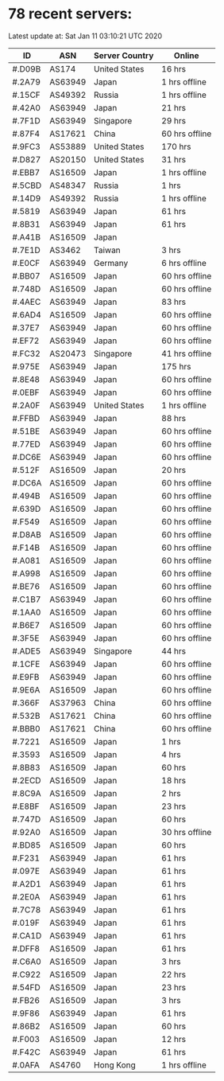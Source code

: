 # 78 recent servers:

Latest update at: Sat Jan 11 03:10:21 UTC 2020

| ID | ASN | Server Country | Online |
| -- | --- | -------------- | ------ |
| #.D09B | AS174 | United States | 16 hrs |
| #.2A79 | AS63949 | Japan | 1 hrs offline |
| #.15CF | AS49392 | Russia | 1 hrs offline |
| #.42A0 | AS63949 | Japan | 21 hrs |
| #.7F1D | AS63949 | Singapore | 29 hrs |
| #.87F4 | AS17621 | China | 60 hrs offline |
| #.9FC3 | AS53889 | United States | 170 hrs |
| #.D827 | AS20150 | United States | 31 hrs |
| #.EBB7 | AS16509 | Japan | 1 hrs offline |
| #.5CBD | AS48347 | Russia | 1 hrs |
| #.14D9 | AS49392 | Russia | 1 hrs offline |
| #.5819 | AS63949 | Japan | 61 hrs |
| #.8B31 | AS63949 | Japan | 61 hrs |
| #.A41B | AS16509 | Japan | |
| #.7E1D | AS3462 | Taiwan | 3 hrs |
| #.E0CF | AS63949 | Germany | 6 hrs offline |
| #.BB07 | AS16509 | Japan | 60 hrs offline |
| #.748D | AS16509 | Japan | 60 hrs offline |
| #.4AEC | AS63949 | Japan | 83 hrs |
| #.6AD4 | AS16509 | Japan | 60 hrs offline |
| #.37E7 | AS63949 | Japan | 60 hrs offline |
| #.EF72 | AS63949 | Japan | 60 hrs offline |
| #.FC32 | AS20473 | Singapore | 41 hrs offline |
| #.975E | AS63949 | Japan | 175 hrs |
| #.8E48 | AS63949 | Japan | 60 hrs offline |
| #.0EBF | AS63949 | Japan | 60 hrs offline |
| #.2A0F | AS63949 | United States | 1 hrs offline |
| #.FFBD | AS63949 | Japan | 88 hrs |
| #.51BE | AS63949 | Japan | 60 hrs offline |
| #.77ED | AS63949 | Japan | 60 hrs offline |
| #.DC6E | AS63949 | Japan | 60 hrs offline |
| #.512F | AS16509 | Japan | 20 hrs |
| #.DC6A | AS16509 | Japan | 60 hrs offline |
| #.494B | AS16509 | Japan | 60 hrs offline |
| #.639D | AS16509 | Japan | 60 hrs offline |
| #.F549 | AS16509 | Japan | 60 hrs offline |
| #.D8AB | AS16509 | Japan | 60 hrs offline |
| #.F14B | AS16509 | Japan | 60 hrs offline |
| #.A081 | AS16509 | Japan | 60 hrs offline |
| #.A998 | AS16509 | Japan | 60 hrs offline |
| #.BE76 | AS16509 | Japan | 60 hrs offline |
| #.C1B7 | AS63949 | Japan | 60 hrs offline |
| #.1AA0 | AS16509 | Japan | 60 hrs offline |
| #.B6E7 | AS16509 | Japan | 60 hrs offline |
| #.3F5E | AS63949 | Japan | 60 hrs offline |
| #.ADE5 | AS63949 | Singapore | 44 hrs |
| #.1CFE | AS63949 | Japan | 60 hrs offline |
| #.E9FB | AS63949 | Japan | 60 hrs offline |
| #.9E6A | AS16509 | Japan | 60 hrs offline |
| #.366F | AS37963 | China | 60 hrs offline |
| #.532B | AS17621 | China | 60 hrs offline |
| #.BBB0 | AS17621 | China | 60 hrs offline |
| #.7221 | AS16509 | Japan | 1 hrs |
| #.3593 | AS16509 | Japan | 4 hrs |
| #.8B83 | AS16509 | Japan | 60 hrs |
| #.2ECD | AS16509 | Japan | 18 hrs |
| #.8C9A | AS16509 | Japan | 2 hrs |
| #.E8BF | AS16509 | Japan | 23 hrs |
| #.747D | AS16509 | Japan | 60 hrs |
| #.92A0 | AS16509 | Japan | 30 hrs offline |
| #.BD85 | AS16509 | Japan | 60 hrs |
| #.F231 | AS63949 | Japan | 61 hrs |
| #.097E | AS63949 | Japan | 61 hrs |
| #.A2D1 | AS63949 | Japan | 61 hrs |
| #.2E0A | AS63949 | Japan | 61 hrs |
| #.7C78 | AS63949 | Japan | 61 hrs |
| #.019F | AS63949 | Japan | 61 hrs |
| #.CA1D | AS63949 | Japan | 61 hrs |
| #.DFF8 | AS16509 | Japan | 61 hrs |
| #.C6A0 | AS16509 | Japan | 3 hrs |
| #.C922 | AS16509 | Japan | 22 hrs |
| #.54FD | AS16509 | Japan | 23 hrs |
| #.FB26 | AS16509 | Japan | 3 hrs |
| #.9F86 | AS63949 | Japan | 61 hrs |
| #.86B2 | AS16509 | Japan | 60 hrs |
| #.F003 | AS16509 | Japan | 12 hrs |
| #.F42C | AS63949 | Japan | 61 hrs |
| #.0AFA | AS4760 | Hong Kong | 1 hrs offline |

